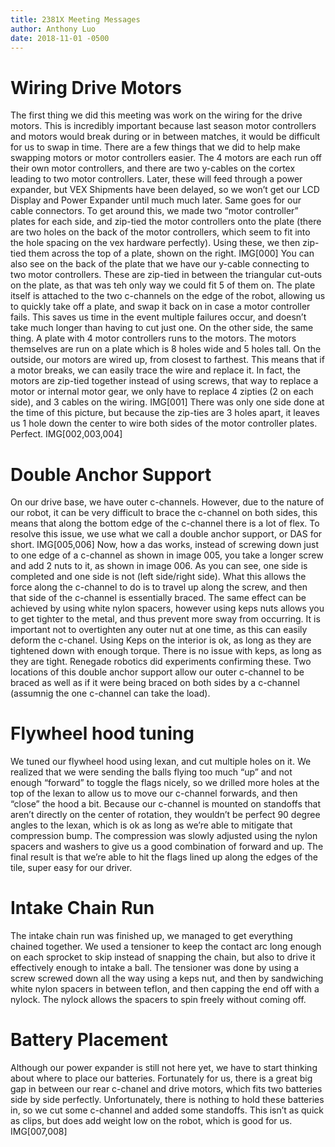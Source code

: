 ```yaml
---
title: 2381X Meeting Messages
author: Anthony Luo
date: 2018-11-01 -0500
---
```

# Wiring Drive Motors
The first thing we did this meeting was work on the wiring for the drive motors. This is incredibly important because last season motor controllers and motors would break during or in between matches, it would be difficult for us to swap in time. There are a few things that we did to help make swapping motors or motor controllers easier. The 4 motors are each run off their own motor controllers, and there are two y-cables on the cortex leading to two motor controllers. Later, these will feed through a power expander, but VEX Shipments have been delayed, so we won’t get our LCD Display and Power Expander until much much later. Same goes for our cable connectors. To get around this, we made two “motor controller” plates for each side, and zip-tied the motor controllers onto the plate (there are two holes on the back of the motor controllers, which seem to fit into the hole spacing on the vex hardware perfectly). Using these, we then zip-tied them across the top of a plate, shown on the right.
IMG[000]
You can also see on the back of the plate that we have our y-cable connecting to two motor controllers. These are zip-tied in between the triangular cut-outs on the plate, as that was teh only way we could fit 5 of them on. The plate itself is attached to the two c-channels on the edge of the robot, allowing us to quickly take off a plate, and swap it back on in case a motor controller fails. This saves us time in the event  multiple failures occur, and doesn’t take much longer than having to cut just one. 
On the other side, the same thing. A plate with 4 motor controllers runs to the motors. The motors themselves are run on a plate which is 8 holes wide and 5 holes tall. On the outside, our motors are wired up, from closest to farthest. This means that if a motor breaks, we can easily trace the wire and replace it. In fact, the motors are zip-tied together instead of using screws, that way to replace a motor or internal motor gear, we only have to replace 4 zipties (2 on each side), and 3 cables on the wiring.
IMG[001]
There was  only one side done at the time of this picture, but because the zip-ties are 3 holes apart, it leaves us 1 hole down the center to wire both sides of the motor controller plates. Perfect. 
IMG[002,003,004]
# Double Anchor Support
On our drive base, we have outer c-channels. However, due to the nature of our robot, it can be very difficult to brace the c-channel on both sides, this means that along the bottom edge of the c-channel there is a lot of flex. To resolve this issue, we use what we call a double anchor support, or DAS for short. 
IMG[005,006]
Now, how a das works, instead of screwing down just to one edge of a c-channel as shown in image 005, you take a longer screw and add 2 nuts to it, as shown in image 006. As you can see, one side is completed and one side is not (left side/right side). What this allows the force along the c-channel to do is to travel up along the screw, and then that side of the c-channel is essentially braced. The same effect can be achieved by using white nylon spacers, however using keps nuts allows you to get tighter to the metal, and thus prevent more sway from occurring. It is important not to overtighten any outer nut at one time, as this can easily deform the c-chanel. Using Keps on the interior is ok, as long as they are tightened down with enough torque. There is no issue with keps, as long as they are tight. Renegade robotics did experiments confirming these. Two locations of this double anchor support allow our outer c-channel to be braced as  well as if it were being braced on both sides by a c-channel (assumnig the one c-channel can take the load).
# Flywheel hood tuning
We tuned our flywheel hood using lexan, and cut multiple holes on it. We realized that we were sending the balls flying too much “up” and not enough “forward” to toggle the flags nicely, so we drilled more holes at the top of the lexan to allow us to move our c-channel forwards, and then “close” the hood a bit. Because our c-channel is mounted on standoffs that aren’t directly on the center of rotation, they wouldn’t be perfect 90 degree angles to the lexan, which is ok as long as we’re able to mitigate that compression bump. The compression was slowly adjusted using the nylon spacers and washers to give us a good combination of forward and up. The final result is that we’re able to hit the flags lined up along the edges of the tile, super easy for our driver.
# Intake Chain Run
The intake chain run was finished up, we managed to get everything chained together. We used a tensioner to keep the contact arc long enough on each sprocket to skip instead of snapping the chain, but also to drive it effectively enough to intake a ball. The tensioner was done by using a screw screwed down all the way using a keps nut, and then by sandwiching white nylon spacers in between teflon, and then capping the end off with a nylock. The nylock allows the spacers to spin freely without coming off.
# Battery Placement
Although our power expander is still not here yet, we have to start thinking about where to place our batteries. Fortunately for us, there is a great big gap in between our rear c-chanel and drive motors, which fits two batteries side by side perfectly. Unfortunately, there is nothing to hold these batteries in, so we cut some c-channel and added some standoffs. This isn’t as quick as clips, but does add weight low on the robot, which is good for us.
IMG[007,008]
